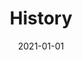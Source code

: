 ---
title: History
description: Background profiles of NOGAC since creation 2021
cover: history.jpg
date: 2021-01-01
---